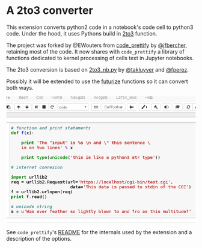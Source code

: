 # A 2to3 converter

This extension converts python2 code in a notebook's code cell to python3 code. 
Under the hood, it uses Pythons build in [2to3](https://docs.python.org/3/library/2to3.html) function.

The project was forked by @EWouters from [code_prettify](https://github.com/jfbercher/code_prettify) by [@jfbercher](https://github.com/jfbercher), retaining most of the code. It now shares with `code_prettify` a library of functions dedicated to kernel processing of cells text in Jupyter notebooks. 

The 2to3 conversion is based on [2to3_nb.py](https://gist.github.com/takluyver/c8839593c615bb2f6e80) by [@takluyver](https://github.com/takluyver) and [@fperez](https://github.com/fperez).

Possibly it will be extended to use the [futurize](http://python-future.org/automatic_conversion.html) functions so it can convert both ways.

![](demo_2to3.gif)

See `code_prettify`'s [README](README.md) for the internals used by the extension and a description of the options. 
